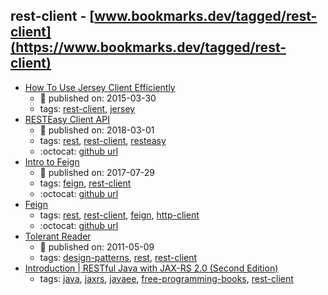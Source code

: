 rest-client - [www.bookmarks.dev/tagged/rest-client](https://www.bookmarks.dev/tagged/rest-client) 
---
* [How To Use Jersey Client Efficiently](https://blogs.oracle.com/japod/how-to-use-jersey-client-efficiently)
    * :calendar: published on: 2015-03-30
    * tags: [rest-client](../tags/rest-client.md), [jersey](../tags/jersey.md)
* [RESTEasy Client API](https://www.baeldung.com/resteasy-client-tutorial)
    * :calendar: published on: 2018-03-01
    * tags: [rest](../tags/rest.md), [rest-client](../tags/rest-client.md), [resteasy](../tags/resteasy.md)
    * :octocat: [github url](https://github.com/eugenp/tutorials/tree/master/resteasy)
* [Intro to Feign](https://www.baeldung.com/intro-to-feign)
    * :calendar: published on: 2017-07-29
    * tags: [feign](../tags/feign.md), [rest-client](../tags/rest-client.md)
    * :octocat: [github url](https://github.com/eugenp/tutorials/tree/master/feign)
* [Feign](https://github.com/OpenFeign/feign)
    * tags: [rest](../tags/rest.md), [rest-client](../tags/rest-client.md), [feign](../tags/feign.md), [http-client](../tags/http-client.md)
    * :octocat: [github url](https://github.com/OpenFeign/feign)
* [Tolerant Reader](https://martinfowler.com/bliki/TolerantReader.html)
    * :calendar: published on: 2011-05-09
    * tags: [design-patterns](../tags/design-patterns.md), [rest](../tags/rest.md), [rest-client](../tags/rest-client.md)
* [Introduction | RESTfu­­l Jav­a­ wit­h ­JAX­-­­RS 2.­0­ (Second Edition)](https://dennis-xlc.gitbooks.io/restful-java-with-jax-rs-2-0-2rd-edition/en/index.html)
    * tags: [java](../tags/java.md), [jaxrs](../tags/jaxrs.md), [javaee](../tags/javaee.md), [free-programming-books](../tags/free-programming-books.md), [rest-client](../tags/rest-client.md)
